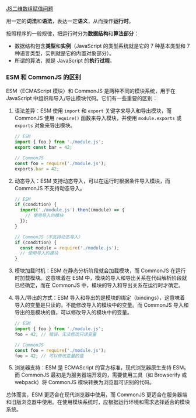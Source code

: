 [JS二维数组赋值问题](https://blog.csdn.net/yfm120750310/article/details/115047783?spm=1001.2101.3001.6650.7&utm_medium=distribute.pc_relevant.none-task-blog-2%7Edefault%7EBlogCommendFromBaidu%7ERate-7-115047783-blog-17977521.pc_relevant_multi_platform_whitelistv3&depth_1-utm_source=distribute.pc_relevant.none-task-blog-2%7Edefault%7EBlogCommendFromBaidu%7ERate-7-115047783-blog-17977521.pc_relevant_multi_platform_whitelistv3&utm_relevant_index=13) 



用一定的**词法**和**语法**，表达一定**语义**，从而操作**运行时**。

按照程序的一般规律，把运行时分为**数据结构**和**算法部分**：

+ 数据结构包含**类型**和**实例**（JavaScript 的类型系统就是它的 7 种基本类型和 7 种语言类型，实例就是它的内置对象部分）。
+ 所谓的算法，就是 JavaScript 的**执行过程**。





### ESM 和 CommonJS 的区别

ESM（ECMAScript 模块）和 CommonJS 是两种不同的模块系统，用于在 JavaScript 中组织和导入/导出模块代码。它们有一些重要的区别：

1. 语法差异：ESM 使用 `import` 和 `export` 关键字来导入和导出模块，而 CommonJS 使用 `require()` 函数来导入模块，并使用 `module.exports` 或 `exports` 对象来导出模块。

   ```javascript
   // ESM
   import { foo } from './module.js';
   export const bar = 42;

   // CommonJS
   const foo = require('./module.js');
   exports.bar = 42;
   ```

2. 动态导入：ESM 支持动态导入，可以在运行时根据条件导入模块，而 CommonJS 不支持动态导入。

   ```javascript
   // ESM
   if (condition) {
     import('./module.js').then((module) => {
       // 使用导入的模块
     });
   }

   // CommonJS（不支持动态导入）
   if (condition) {
     const module = require('./module.js');
     // 使用导入的模块
   }
   ```

3. 模块加载时机：ESM 在静态分析阶段就会加载模块，而 CommonJS 在运行时加载模块。这意味着在 ESM 中，模块的导入和导出关系在代码解析阶段就已经确定，而在 CommonJS 中，模块的导入和导出关系在运行时才确定。

4. 导入/导出的方式：ESM 导入和导出的是模块的绑定（bindings），这意味着导入的变量是只读的，不能修改导入的模块中的变量。而 CommonJS 导入和导出的是模块的值，可以修改导入的模块中的变量。

   ```javascript
   // ESM
   import { foo } from './module.js';
   foo = 42; // 错误，无法修改只读变量

   // CommonJS
   const foo = require('./module.js');
   foo = 42; // 可以修改变量的值
   ```

5. 浏览器支持：ESM 是 ECMAScript 的官方标准，现代浏览器原生支持 ESM。而 CommonJS 最初是为服务器端开发的，需要使用工具（如 Browserify 或 webpack）将 CommonJS 模块转换为浏览器可识别的代码。

总体而言，ESM 更适合在现代浏览器中使用，而 CommonJS 更适合在服务器端和旧版浏览器中使用。在使用模块系统时，应根据运行环境和需求选择适合的模块系统。